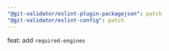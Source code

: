 ```yaml
---
"@git-validator/eslint-plugin-packagejson": patch
"@git-validator/eslint-config": patch
---
```


feat: add `required-engines`

